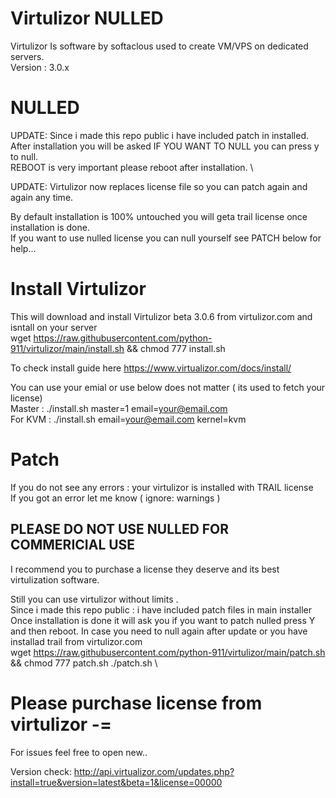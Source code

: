 # Virtulizor NULLED
Virtulizor Is software by softaclous used to create VM/VPS on dedicated servers. \
Version : 3.0.x

# NULLED 
UPDATE: Since i made this repo public i have included patch in installed. \
After installation you will be asked IF YOU WANT TO NULL you can press y to null.  \
REBOOT is very important please reboot after installation. \

UPDATE: Virtulizor now replaces license file so you can patch again and again any time. 

By default installation is 100% untouched you will geta trail license once installation is done. \
If you want to use nulled license you can null yourself see PATCH below for help...
# Install Virtulizor 
This will download and install Virtulizor beta 3.0.6 from virtulizor.com and isntall on your server \
wget https://raw.githubusercontent.com/python-911/virtulizor/main/install.sh && chmod 777 install.sh 

To check install guide here https://www.virtualizor.com/docs/install/ 

You can use your emial or use below does not matter ( its used to fetch your license) \
Master : ./install.sh master=1 email=your@email.com \
For KVM : ./install.sh email=your@email.com kernel=kvm 
# Patch 
If you do not see any errors : your virtulizor is installed with TRAIL license \
If you got an error let me know ( ignore: warnings ) 
## PLEASE DO NOT USE NULLED FOR COMMERICIAL USE 
I recommend you to purchase a license they deserve and its best virtulization software. 

Still you can use virtulizor without limits . \
Since i made this repo public : i have included patch files in main installer \
Once installation is done it will ask you if you want to patch nulled press Y and then reboot.
In case you need to null again after update or you have installad trail from virtulizor.com \
wget https://raw.githubusercontent.com/python-911/virtulizor/main/patch.sh && chmod 777 patch.sh  ./patch.sh \

# Please purchase license from virtulizor -=
For issues feel free to open new..

Version check: http://api.virtualizor.com/updates.php?install=true&version=latest&beta=1&license=00000








